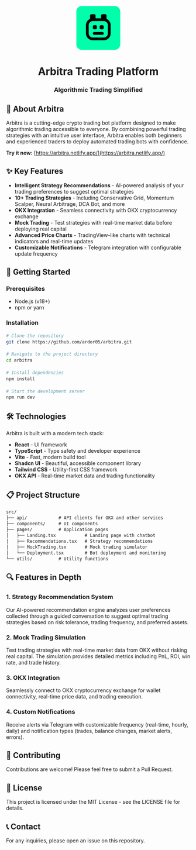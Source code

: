 <div align="center">
  <img src="public/logo.svg" alt="Arbitra Logo" width="120" height="120">

  # Arbitra Trading Platform

  ### Algorithmic Trading Simplified
</div>

## 🤖 About Arbitra

Arbitra is a cutting-edge crypto trading bot platform designed to make algorithmic trading accessible to everyone. By combining powerful trading strategies with an intuitive user interface, Arbitra enables both beginners and experienced traders to deploy automated trading bots with confidence.

**Try it now:** [https://arbitra.netlify.app/](https://arbitra.netlify.app/)

## ✨ Key Features

- **Intelligent Strategy Recommendations** - AI-powered analysis of your trading preferences to suggest optimal strategies
- **10+ Trading Strategies** - Including Conservative Grid, Momentum Scalper, Neural Arbitrage, DCA Bot, and more
- **OKX Integration** - Seamless connectivity with OKX cryptocurrency exchange
- **Mock Trading** - Test strategies with real-time market data before deploying real capital
- **Advanced Price Charts** - TradingView-like charts with technical indicators and real-time updates
- **Customizable Notifications** - Telegram integration with configurable update frequency

## 🚀 Getting Started

### Prerequisites

- Node.js (v18+)
- npm or yarn

### Installation

```bash
# Clone the repository
git clone https://github.com/ardor05/arbitra.git

# Navigate to the project directory
cd arbitra

# Install dependencies
npm install

# Start the development server
npm run dev
```

## 🛠️ Technologies

Arbitra is built with a modern tech stack:

- **React** - UI framework
- **TypeScript** - Type safety and developer experience
- **Vite** - Fast, modern build tool
- **Shadcn UI** - Beautiful, accessible component library
- **Tailwind CSS** - Utility-first CSS framework
- **OKX API** - Real-time market data and trading functionality

## 📋 Project Structure

```
src/
├── api/            # API clients for OKX and other services
├── components/     # UI components
├── pages/          # Application pages
│   ├── Landing.tsx           # Landing page with chatbot
│   ├── Recommendations.tsx   # Strategy recommendations
│   ├── MockTrading.tsx       # Mock trading simulator
│   └── Deployment.tsx        # Bot deployment and monitoring
└── utils/          # Utility functions
```

## 🔍 Features in Depth

### 1. Strategy Recommendation System

Our AI-powered recommendation engine analyzes user preferences collected through a guided conversation to suggest optimal trading strategies based on risk tolerance, trading frequency, and preferred assets.

### 2. Mock Trading Simulation

Test trading strategies with real-time market data from OKX without risking real capital. The simulation provides detailed metrics including PnL, ROI, win rate, and trade history.

### 3. OKX Integration

Seamlessly connect to OKX cryptocurrency exchange for wallet connectivity, real-time price data, and trading execution.

### 4. Custom Notifications

Receive alerts via Telegram with customizable frequency (real-time, hourly, daily) and notification types (trades, balance changes, market alerts, errors).

## 👥 Contributing

Contributions are welcome! Please feel free to submit a Pull Request.

## 📄 License

This project is licensed under the MIT License - see the LICENSE file for details.

## 📞 Contact

For any inquiries, please open an issue on this repository.
